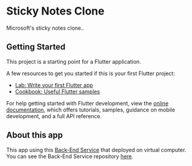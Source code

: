 # Sticky Notes Clone

Microsoft's sticky notes clone..

## Getting Started

This project is a starting point for a Flutter application.

A few resources to get you started if this is your first Flutter project:

- [Lab: Write your first Flutter app](https://docs.flutter.dev/get-started/codelab)
- [Cookbook: Useful Flutter samples](https://docs.flutter.dev/cookbook)

For help getting started with Flutter development, view the
[online documentation](https://docs.flutter.dev/), which offers tutorials,
samples, guidance on mobile development, and a full API reference.

## About this app

This app using this [Back-End Service](https://api.rulim34.dev/api/v2) that deployed on virtual computer.
You can see the Back-End Service repository [here](https://github.com/alexadamm/collaborative-notes-api).
